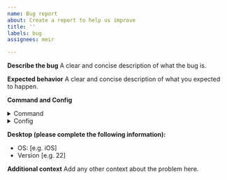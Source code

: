 ```yaml
---
name: Bug report
about: Create a report to help us improve
title: ''
labels: bug
assignees: meir

---
```


**Describe the bug**
A clear and concise description of what the bug is.

**Expected behavior**
A clear and concise description of what you expected to happen.

**Command and Config**
<details>
<summary>Command</summary>
```
Add command here
```
</details>

<details>
<summary>Config</summary>
```
Add config here
```
</details>

**Desktop (please complete the following information):**
 - OS: [e.g. iOS]
 - Version [e.g. 22]

**Additional context**
Add any other context about the problem here.
